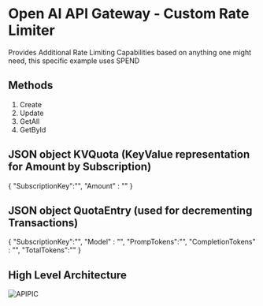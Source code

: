 # Open AI API Gateway - Custom Rate Limiter

Provides Additional Rate Limiting Capabilities based on anything one might need, this specific example uses SPEND

## Methods

1) Create
2) Update
3) GetAll
4) GetById

## JSON object KVQuota (KeyValue representation for Amount by Subscription)
{
"SubscriptionKey":"",
"Amount" : ""
}

## JSON object QuotaEntry (used for decrementing Transactions)
{
"SubscriptionKey":"",
"Model" : "",
"PrompTokens":"",
"CompletionTokens" : "",
"TotalTokens":""
}

## High Level Architecture

![APIPIC](https://github.com/ThePreston/Custom-Rate-Limiter-API/assets/84995595/832ce32e-1b4c-45f5-b4e7-ab0964f3de68)
